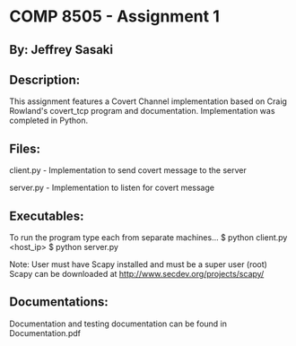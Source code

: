 COMP 8505 - Assignment 1
==============================================
By: Jeffrey Sasaki
------------------------------------------------------------------------------

Description:
------------------------------------------------------------------------------
This assignment features a Covert Channel implementation based on Craig Rowland's
covert_tcp program and documentation. Implementation was completed in Python.

Files:
------------------------------------------------------------------------------
client.py - Implementation to send covert message to the server

server.py - Implementation to listen for covert message

Executables:
------------------------------------------------------------------------------
To run the program type each from separate machines...
$ python client.py <host_ip>
$ python server.py 

Note:
User must have Scapy installed and must be a super user (root)
Scapy can be downloaded at http://www.secdev.org/projects/scapy/

Documentations:
-------------------------------------------------------------------------------
Documentation and testing documentation can be found in Documentation.pdf

